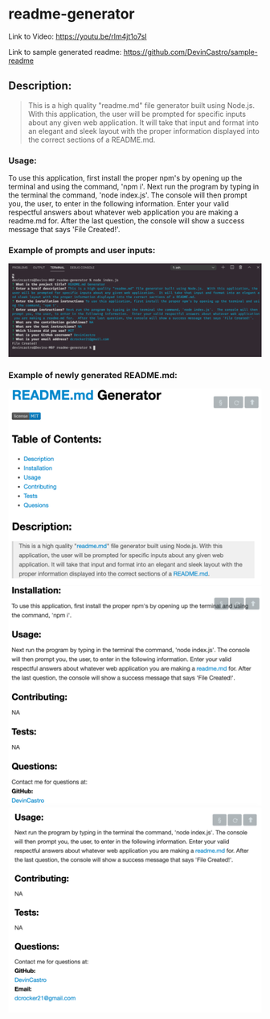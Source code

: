 # readme-generator

Link to Video: https://youtu.be/rlm4jt1o7sI

Link to sample generated readme: https://github.com/DevinCastro/sample-readme

## Description:
>This is a high quality "readme.md" file generator built using Node.js.  With this application, the user will be prompted for specific inputs about any given web application.  It will take that input and format into an elegant and sleek layout with the proper information displayed into the correct sections of a README.md.  

### Usage: 
To use this application, first install the proper npm's by opening up the terminal and using the command, 'npm i'.  Next run the program by typing in the terminal the command, 'node index.js'.  The console will then prompt you, the user, to enter in the following information.  Enter your valid respectful answers about whatever web application you are making a readme.md for.  After the last question, the console will show a success message that says 'File Created!'.

### Example of prompts and user inputs:
![Screenshot1](./photos/screenShot1.png)

### Example of newly generated README.md:
![Screenshot2](./photos/screenShot2.png)
![Screenshot3](./photos/screenShot3.png)
![Screenshot4](./photos/screenShot4.png)

